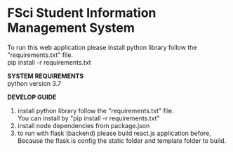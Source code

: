 # FSci Student Information Management System

To run this web application please install python library follow the "requirements.txt" file.<br/>
pip install -r requirements.txt

<strong>SYSTEM REQUIREMENTS</strong><br/>
python version 3.7

<strong>DEVELOP GUIDE</strong>
<ol>
    <li>install python library follow the "requirements.txt" file.<br/>You can install by "pip install -r requirements.txt"</li>
    <li>install node dependencies from package.json</li>
    <li>to run with flask (backend) please build react.js application before, Because the flask is config the static folder and template folder to build.</li>
</ol>